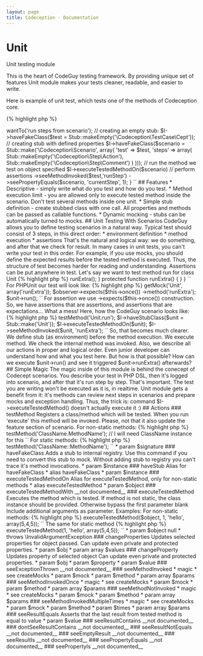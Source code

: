 ```yaml
---
layout: page
title: Codeception - Documentation
---
```


# Unit

Unit testing module

This is the heart of CodeGuy testing framework.
By providing unique set of features Unit module makes your tests cleaner, readable, and easier to write.

Here is example of unit test, which tests one of the methods of Codeception core.

{% highlight php %}

<?php
class ScenarioCest
{
    public $class = '\Codeception\Scenario';

    public function run(CodeGuy $I) {
        $I->wantTo('run steps from scenario');

        // creating an empty stub:
        $I->haveFakeClass($test = Stub::makeEmpty('\Codeception\TestCase\Cept'));

        // creating stub with defined properties
        $I->haveFakeClass($scenario = Stub::make('\Codeception\Scenario', array(
            'test' => $test,
            'steps' => array(
               Stub::makeEmpty('\Codeception\Step\Action'),
               Stub::makeEmpty('\Codeception\Step\Comment')
           )
       )));

       // run the method we test on object specified
       $I->executeTestedMethodOn($scenario)

       // perform assertions
           ->seeMethodInvoked($test,'runStep')
           ->seePropertyEquals($scenario, 'currentStep', 1);
   }

``

## Features
* Descriptive - simply write what do you test and how do you test.
* Method execution limit - you are allowed only to execute tested method inside the scenario. Don't test several methods inside one unit.
* Simple stub definition - create stubbed class with one call. All properties and methods can be passed as callable functions.
* Dynamic mocking - stubs can be automatically turned to mocks.

## Unit Testing With Scenarios

CodeGuy allows you to define testing scenarios in a natural way.
Typical test should consist of 3 steps, in this direct order:

* environment definition
* method execution
* assertions

That's the natural and logical way: we do something, and after that we check for result.

In many cases in unit tests, you can't write your test in this order.
For example, if you use mocks, you should define the expected results before the tested method is executed.
Thus, the structure of test becomes harder for reading and understanding. Assertions can be put anywhere in test.

Let's say we want to test method run for class Unit

{% highlight php %}

<?php

class Unit {

     public function run()
     {
        $this->runExtra();
     }

     protected function runExtra()
     {
     }

}

``

For PHPUnit our test will look like:

{% highlight php %}

<?php

$unit = $this->getMock('Unit', array('runExtra'));
$observer->expects($this->once())
  ->method('runExtra');

$unit->run();
``

For assertion we use ->expects($this->once()) construction.
So, we have assertions that are assertions, and assertions that are expectations...
What a mess!

Here, how the CodeGuy scenario looks like:

{% highlight php %}

<?php

$I = new CodeGuy($scenario);
$I->testMethod('Unit.run');
$I->haveStubClass($unit = Stub::make('Unit'));
$I->executeTestedMethodOn($unit);
$I->seeMethodInvoked($unit, 'runExtra');

``
So, that becomes much clearer.
We define stub (as environment) before the method execution.
We execute method.
We check the internal method was invoked.

Also, we describe all our actions in proper and logical order.
Even junior developer can understand how and what you test here.

But how is that possible?
How can we execute $unit->run() and see it triggered $unit->runExtra() afterwards?

## Simple Magic

The magic inside of this module is behind the conecept of Codecept scenarios.
You describe your test in PHP DSL, then it's logged into scenario, and after that it's run step by step.
That's important. The test you are writing won't be executed as it is, in realtime.

Unit module gets a benefit from it: it's methods can review next steps in scenarios and prepare mocks and exception handling.
Thus, the trick is: command $I->executeTestedMethod() doesn't actually execute it :)


## Actions


### testMethod


Registers a class/method which will be tested.
When you run 'execute' this method will be invoked.
Please, not that it also update the feature section of scenario.

For non-static methods:

{% highlight php %}

<?php
$I->testMethod('ClassName.MethodName'); // I will need ClassName instance for this
``

For static methods:

{% highlight php %}

<?php
$I->testMethod('ClassName::MethodName');
``

 * param $signature

### haveFakeClass


Adds a stub to internal registry.
Use this command if you need to convert this stub to mock.
Without adding stub to registry you can't trace it's method invocations.

 * param $instance

### haveStub


Alias for haveFakeClass

 * alias haveFakeClass
 * param $instance

### executeTestedMethodOn


Alias for executeTestedMethod, only for non-static methods

 * alias executeTestedMethod
 * param $object

### executeTestedMethodWith

__not documented__

### executeTestedMethod


Executes the method which is tested.
If method is not static, the class instance should be provided.
Otherwise bypass the first parameter blank

Include additional arguments as parameter.

Examples:

For non-static methods:

{% highlight php %}

<?php
$I->executeTestedMethod($object, 1, 'hello', array(5,4,5));
``

The same for static method

{% highlight php %}

<?php
$I->executeTestedMethod(1, 'hello', array(5,4,5));
``

 * param $object null
 * throws \InvalidArgumentException

### changeProperties


Updates selected properties for object passed.
Can update even private and protected properties.

 * param $obj
 * param array $values

### changeProperty


Updates property of selected object
Can update even private and protected properties.

 * param $obj
 * param $property
 * param $value

### seeExceptionThrown

__not documented__

### seeMethodInvoked




 * magic
 * see createMocks
 * param $mock
 * param $method
 * param array $params

### seeMethodInvokedOnce



 * magic
 * see createMocks
 * param $mock
 * param $method
 * param array $params

### seeMethodNotInvoked



 * magic
 * see createMocks
 * param $mock
 * param $method
 * param array $params

### seeMethodInvokedMultipleTimes



 * magic
 * see createMocks
 * param $mock
 * param $method
 * param $times
 * param array $params

### seeResultEquals


Asserts that the last result from tested method is equal to value

 * param $value

### seeResultContains

__not documented__

### dontSeeResultContains

__not documented__

### seeResultNotEquals

__not documented__

### seeEmptyResult

__not documented__

### seeResultIs

__not documented__

### seePropertyEquals

__not documented__

### seePropertyIs

__not documented__
